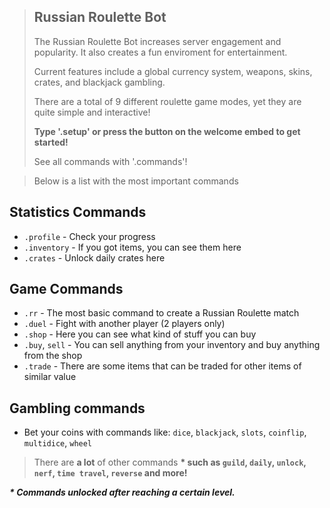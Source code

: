 <main class="entity-content__description"><div class="content">
<blockquote>
  <h2>Russian Roulette Bot</h2>
  <p>
    <span>The Russian Roulette Bot</span> increases server engagement and popularity. It also creates a fun enviroment for entertainment.
  </p>
  <p>
    Current features include a global currency system, weapons, skins, crates, and blackjack gambling.</span>
  </p>
  <p>
    There are a total of 9 different roulette game modes, yet they are quite simple and interactive!
  </p>
  <p>
    <b>Type '.setup' or press the button on the welcome embed to get started!</b>
  </p>
  <p>
    See all commands with '.commands'!
  </p>
</blockquote>
<blockquote>
  <p>
    Below is a list with the <span>most important commands</span>
  </p>
</blockquote>
<div>
  <h2>Statistics Commands</h2>
  <ul>
  	<li><code>.profile</code> - Check your progress</li>
    <li><code>.inventory</code> - If you got items, you can see them here</li>
    <li><code>.crates</code> - Unlock daily crates here</li>
  </ul>
  <h2>Game Commands</h2>
  <ul>
    <li><code>.rr</code> - The most basic command to create a Russian Roulette match</li>
    <li><code>.duel</code> - Fight with another player (2 players only)</li>
    <li><code>.shop</code> - Here you can see what kind of stuff you can buy</li>
    <li><code>.buy</code>, <code>sell</code> - You can sell anything from your inventory and buy anything from the shop</li>
    <li><code>.trade</code> - There are some items that can be traded for other items of similar value</li>
  </ul>  
  <h2>Gambling commands</h2>
  <ul>
    <li>Bet your coins with commands like: <code>dice</code>, <code>blackjack</code>, <code>slots</code>, <code>coinflip</code>, <code>multidice</code>, <code>wheel</code></li>
  </ul>
<blockquote>
  <p>
    There are <b>a lot</b> of other commands <b> * <b>  such as <code>guild</code>, <code>daily</code>, <code>unlock</code>, <code>nerf</code>, <code>time travel</code>, <code>reverse</code> and more!
  </p>
</blockquote>
  <p>
  	<i>* Commands unlocked after reaching a certain level.</i>
  </p>
</div></div></main>
